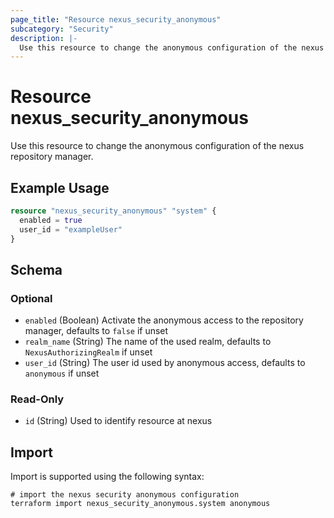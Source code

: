 ```yaml
---
page_title: "Resource nexus_security_anonymous"
subcategory: "Security"
description: |-
  Use this resource to change the anonymous configuration of the nexus repository manager.
---
```

# Resource nexus_security_anonymous
Use this resource to change the anonymous configuration of the nexus repository manager.
## Example Usage
```terraform
resource "nexus_security_anonymous" "system" {
  enabled = true
  user_id = "exampleUser"
}
```
<!-- schema generated by tfplugindocs -->
## Schema

### Optional

- `enabled` (Boolean) Activate the anonymous access to the repository manager, defaults to `false` if unset
- `realm_name` (String) The name of the used realm, defaults to `NexusAuthorizingRealm` if unset
- `user_id` (String) The user id used by anonymous access, defaults to `anonymous` if unset

### Read-Only

- `id` (String) Used to identify resource at nexus
## Import
Import is supported using the following syntax:
```shell
# import the nexus security anonymous configuration
terraform import nexus_security_anonymous.system anonymous
```
